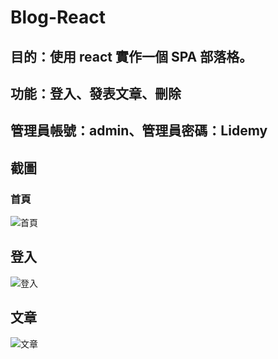 # Blog-React
## 目的：使用 react 實作一個 SPA 部落格。
## 功能：登入、發表文章、刪除

## 管理員帳號：admin、管理員密碼：Lidemy

## 截圖
### 首頁
![首頁](https://github.com/Wozski/Blog-React/blob/main/src/pic/HomePage.jpg)
## 登入
![登入](https://github.com/Wozski/Blog-React/blob/main/src/pic/Login.jpg)
## 文章
![文章](https://github.com/Wozski/Blog-React/blob/main/src/pic/Page.jpg)
